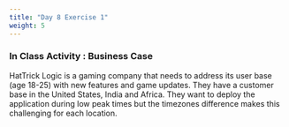 ```yaml
---
title: "Day 8 Exercise 1"
weight: 5
---
```


### In Class Activity : Business Case

HatTrick Logic is a gaming company that needs to address its user base (age 18-25) with new features and game updates. They have a customer base in the United States, India and Africa. They want to deploy the application during low peak times but the timezones difference makes this challenging for each location. 

